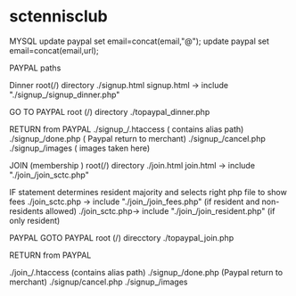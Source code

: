 # sctennisclub

MYSQL
update paypal set email=concat(email,"@");
update paypal set email=concat(email,url);

PAYPAL paths

Dinner
root(/) directory   ./signup.html
signup.html -> include "./signup_/signup_dinner.php"


GO TO PAYPAL 
root (/) directory   ./topaypal_dinner.php

RETURN from PAYPAL
./signup_/.htaccess ( contains alias path)
./signup_/done.php  ( Paypal return to merchant)
./signup_/cancel.php 
./signup_/images   ( images taken here)


JOIN (membership )
root(/) directory   ./join.html
join.html -> include "./join_/join_sctc.php"

IF statement determines resident majority and selects right php file to show fees
./join_sctc.php -> include "./join_/join_fees.php"   (if resident and non-residents allowed)
./join_sctc.php-> include "./join_/join_resident.php"  (if only resident)

PAYPAL
GOTO PAYPAL
root (/) direcctory  ./topaypal_join.php

RETURN from PAYPAL

./join_/.htaccess  (contains alias path)
./signup_/done.php (Paypal return to merchant)
./signup/cancel.php
./signup_/images

